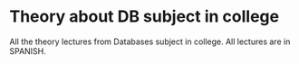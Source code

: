 # Theory about DB subject in college

All the theory lectures from Databases subject in college. All lectures are in SPANISH.
